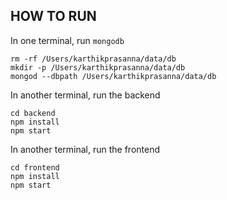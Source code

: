 ## HOW TO RUN

In one terminal, run `mongodb`

```less
rm -rf /Users/karthikprasanna/data/db
mkdir -p /Users/karthikprasanna/data/db
mongod --dbpath /Users/karthikprasanna/data/db
```

In another terminal, run the backend

```less
cd backend
npm install
npm start
```

In another terminal, run the frontend

```less
cd frontend
npm install
npm start
```